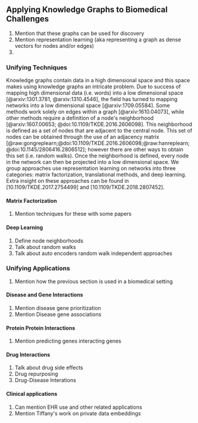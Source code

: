 ## Applying Knowledge Graphs to Biomedical Challenges

1. Mention that these graphs can be used for discovery
2. Mention representation learning (aka representing a graph as dense vectors for nodes and/or edges)
3. 

### Unifying Techniques

Knowledge graphs contain data in a high dimensional space and this space makes using knowledge graphs an intricate problem.
Due to success of mapping high dimensional data (i.e. words) into a low dimensional space [@arxiv:1301.3781, @arxiv:1310.4546], the field has turned to mapping networks into a low dimensional space [@arxiv:1709.05584].
Some methods work solely on edges within a graph [@arxiv:1610.04073], while other methods require a definition of a node's neighborhood [@arxiv:1607.00653; @doi:10.1109/TKDE.2016.2606098].
This neighborhood is defined as a set of nodes that are adjacent to the central node.
This set of nodes can be obtained through the use of an adjacency matrix [@raw:gongreplearn;@doi:10.1109/TKDE.2016.2606098;@raw:hanreplearn;@doi:10.1145/2806416.2806512]; however there are other ways to obtain this set (i.e. random walks).
Once the neighborhood is defined, every node in the network can then be projected into a low dimensional space.
We group approaches use representation learning on networks into three categories: matrix factorization, translational methods, and deep learning.
Extra insight on these approaches can be found in [10.1109/TKDE.2017.2754499] and [10.1109/TKDE.2018.2807452].

#### Matrix Factorization

1. Mention techniques for these with some papers

#### Deep Learning

1. Define node neighborhoods
2. Talk about random walks 
3. Talk about auto encoders random walk independent approaches 

### Unifying Applications

1. Mention how the previous section is used in a biomedical setting

#### Disease and Gene Interactions

1. Mention disease gene prioritization
2. Mention Disease gene associations

#### Protein Protein Interactions

1. Mention predicting genes interacting genes

#### Drug Interactions

1. Talk about drug side effects
2. Drug repurposing
3. Drug-Disease Interations

#### Clinical applications

1. Can mention EHR use and other related applications
2. Mention Tiffany's work on private data embeddings
